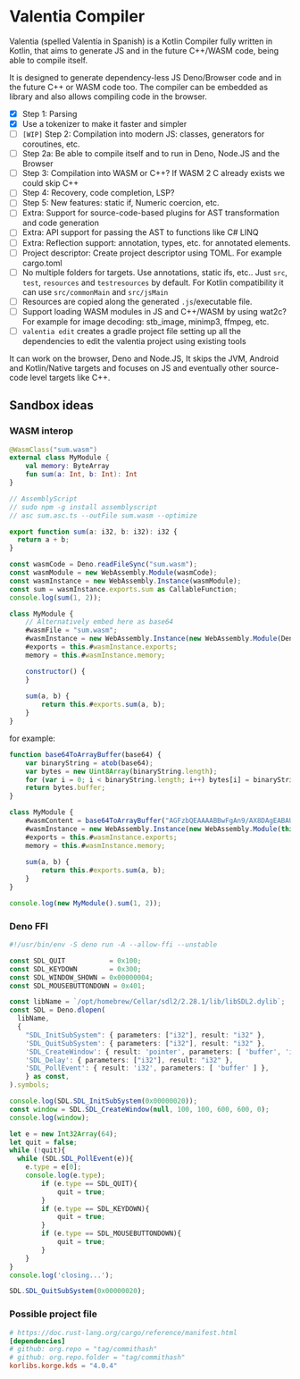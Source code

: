 # Valentia Compiler

Valentia (spelled Valentía in Spanish) is a Kotlin Compiler fully written in Kotlin,
that aims to generate JS and in the future C++/WASM code, being able to compile itself.

It is designed to generate dependency-less JS Deno/Browser code and in the future C++ or WASM code too.
The compiler can be embedded as library and also allows compiling code in the browser.

* [x] Step 1: Parsing
* [x] Use a tokenizer to make it faster and simpler
* [ ] `[WIP]` Step 2: Compilation into modern JS: classes, generators for coroutines, etc.
* [ ] Step 2a: Be able to compile itself and to run in Deno, Node.JS and the Browser
* [ ] Step 3: Compilation into WASM or C++? If WASM 2 C already exists we could skip C++
* [ ] Step 4: Recovery, code completion, LSP?
* [ ] Step 5: New features: static if, Numeric coercion, etc.
* [ ] Extra: Support for source-code-based plugins for AST transformation and code generation
* [ ] Extra: API support for passing the AST to functions like C# LINQ
* [ ] Extra: Reflection support: annotation, types, etc. for annotated elements.
* [ ] Project descriptor: Create project descriptor using TOML. For example cargo.toml
* [ ] No multiple folders for targets. Use annotations, static ifs, etc.. Just `src`, `test`, `resources` and `testresources` by default. For Kotlin compatibility it can use `src/commonMain` and `src/jsMain`
* [ ] Resources are copied along the generated `.js`/executable file.
* [ ] Support loading WASM modules in JS and C++/WASM by using wat2c? For example for image decoding: stb_image, minimp3, ffmpeg, etc.
* [ ] `valentia edit` creates a gradle project file setting up all the dependencies to edit the valentia project using existing tools

It can work on the browser, Deno and Node.JS,
It skips the JVM, Android and Kotlin/Native targets
and focuses on JS and eventually other source-code level targets like C++.

## Sandbox ideas

### WASM interop

```kotlin
@WasmClass("sum.wasm")
external class MyModule {
    val memory: ByteArray
    fun sum(a: Int, b: Int): Int
}
```

```typescript
// AssemblyScript
// sudo npm -g install assemblyscript
// asc sum.asc.ts --outFile sum.wasm --optimize

export function sum(a: i32, b: i32): i32 {
  return a + b;
}
```

```typescript
const wasmCode = Deno.readFileSync("sum.wasm");
const wasmModule = new WebAssembly.Module(wasmCode);
const wasmInstance = new WebAssembly.Instance(wasmModule);
const sum = wasmInstance.exports.sum as CallableFunction;
console.log(sum(1, 2));
```

```js
class MyModule {
    // Alternatively embed here as base64
    #wasmFile = "sum.wasm";
    #wasmInstance = new WebAssembly.Instance(new WebAssembly.Module(Deno.readFileSync(this.#wasmFile)));
    #exports = this.#wasmInstance.exports;
    memory = this.#wasmInstance.memory;

    constructor() {
    }
    
    sum(a, b) {
        return this.#exports.sum(a, b);
    }
}
```

for example:

```js
function base64ToArrayBuffer(base64) {
    var binaryString = atob(base64);
    var bytes = new Uint8Array(binaryString.length);
    for (var i = 0; i < binaryString.length; i++) bytes[i] = binaryString.charCodeAt(i);
    return bytes.buffer;
}

class MyModule {
    #wasmContent = base64ToArrayBuffer("AGFzbQEAAAABBwFgAn9/AX8DAgEABAUBcAEBAQUDAQAABhQDfwBBCAt/AUGIgAILfwBBiIACCwcQAgNzdW0AAAZtZW1vcnkCAAkGAQBBAQsACgoBCAAgACABag8L");
    #wasmInstance = new WebAssembly.Instance(new WebAssembly.Module(this.#wasmContent));
    #exports = this.#wasmInstance.exports;
    memory = this.#wasmInstance.memory;
    
    sum(a, b) {
        return this.#exports.sum(a, b);
    }
}

console.log(new MyModule().sum(1, 2));
```

### Deno FFI

```typescript
#!/usr/bin/env -S deno run -A --allow-ffi --unstable

const SDL_QUIT           = 0x100;
const SDL_KEYDOWN        = 0x300;
const SDL_WINDOW_SHOWN = 0x00000004;
const SDL_MOUSEBUTTONDOWN = 0x401;

const libName = `/opt/homebrew/Cellar/sdl2/2.28.1/lib/libSDL2.dylib`;
const SDL = Deno.dlopen(
  libName,
  {
    "SDL_InitSubSystem": { parameters: ["i32"], result: "i32" },
    'SDL_QuitSubSystem': { parameters: ["i32"], result: "i32" },
    'SDL_CreateWindow': { result: 'pointer', parameters: [ 'buffer', 'i32', 'i32', 'i32', 'i32', 'i32' ] },
    'SDL_Delay': { parameters: ["i32"], result: "i32" },
    'SDL_PollEvent': { result: 'i32', parameters: [ 'buffer' ] },
    } as const,
).symbols;

console.log(SDL.SDL_InitSubSystem(0x00000020));
const window = SDL.SDL_CreateWindow(null, 100, 100, 600, 600, 0);
console.log(window);

let e = new Int32Array(64);
let quit = false;
while (!quit){
  while (SDL.SDL_PollEvent(e)){
    e.type = e[0];
    console.log(e.type);
        if (e.type == SDL_QUIT){
            quit = true;
        }
        if (e.type == SDL_KEYDOWN){
            quit = true;
        }
        if (e.type == SDL_MOUSEBUTTONDOWN){
            quit = true;
        }
    }
}
console.log('closing...');

SDL.SDL_QuitSubSystem(0x00000020);
```

### Possible project file

```toml
# https://doc.rust-lang.org/cargo/reference/manifest.html
[dependencies]
# github: org.repo = "tag/commithash"
# github: org.repo.folder = "tag/commithash"
korlibs.korge.kds = "4.0.4"
```
